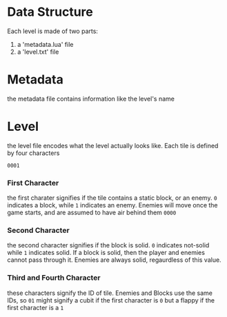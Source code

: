 # Data Structure
Each level is made of two parts:
1. a 'metadata.lua' file
2. a 'level.txt' file

# Metadata
the metadata file contains information like the level's name

# Level
the level file encodes what the level actually looks like. Each tile is defined by four characters
```
0001
```
### First Character
the first charater signifies if the tile contains a static block, or an enemy. `0` indicates a block, while `1` indicates an enemy. Enemies will move once the game starts, and are assumed to have air behind them `0000`

### Second Character
the second character signifies if the block is solid. `0` indicates not-solid while `1` indicates solid. If a block is solid, then the player and enemies cannot pass through it. Enemies are always solid, regaurdless of this value.

### Third and Fourth Character
these characters signify the ID of tile. Enemies and Blocks use the same IDs, so `01` might signify a cubit if the first character is `0` but a flappy if the first character is a `1`